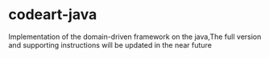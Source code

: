 # codeart-java
Implementation of the domain-driven framework on the java,The full version and supporting instructions will be updated in the near future
